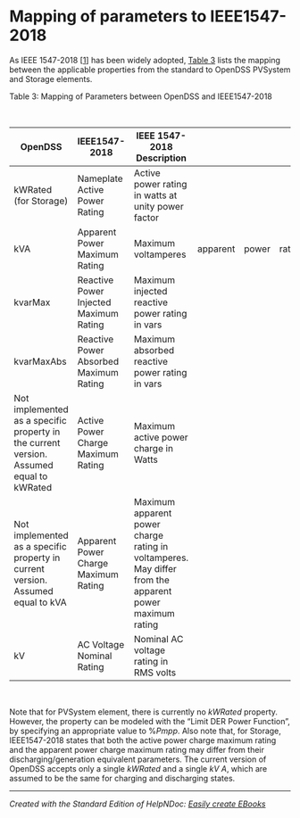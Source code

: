 # Mapping of parameters to IEEE1547-2018

As IEEE 1547-2018 \[[1](<References7.md#\_bookmark20>)\] has been widely adopted, [Table 3](<MappingofparameterstoIEEE1547-21.md#\_bookmark10>) lists the mapping between the applicable properties from the standard to OpenDSS PVSystem and Storage elements.

Table 3: Mapping of Parameters between OpenDSS and IEEE1547-2018

&nbsp;

| **OpenDSS** | **IEEE1547-2018** | **IEEE 1547-2018 Description** |  |  |  |  |
| --- | --- | --- | --- | --- | --- | --- |
| kWRated (for Storage) | Nameplate Active Power Rating | Active power rating in watts at unity power factor |  |  |  |  |
| kVA | Apparent Power Maximum Rating | Maximum voltamperes | apparent | power | rating | in |
|  kvarMax | Reactive Power Injected Maximum Rating | Maximum injected reactive power rating in vars |  |  |  |  |
|  kvarMaxAbs | Reactive Power Absorbed Maximum Rating | Maximum absorbed reactive power rating in vars |  |  |  |  |
| Not implemented as a specific property in the current version. Assumed equal to kWRated | Active Power Charge Maximum Rating |  Maximum active power charge in Watts |  |  |  |  |
| Not implemented as a specific property in current version. Assumed equal to kVA | Apparent Power Charge Maximum Rating | Maximum apparent power charge rating in voltamperes. May differ from the apparent power maximum rating |  |  |  |  |
| kV | AC Voltage Nominal Rating | Nominal AC voltage rating in RMS volts |  |  |  |  |


&nbsp;

Note that for PVSystem element, there is currently no *kWRated* property. However, the property can be modeled with the “Limit DER Power Function”, by specifying an appropriate value to %*Pmpp*. Also note that, for Storage, IEEE1547-2018 states that both the active power charge maximum rating and the apparent power charge maximum rating may differ from their discharging/generation equivalent parameters. The current version of OpenDSS accepts only a single *kWRated* and a single *kV A*, which are assumed to be the same for charging and discharging states.


***
_Created with the Standard Edition of HelpNDoc: [Easily create EBooks](<https://www.helpndoc.com/feature-tour>)_

